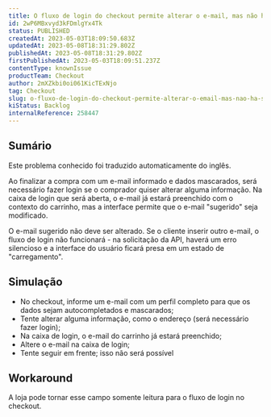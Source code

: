 ```yaml
---
title: O fluxo de login do checkout permite alterar o e-mail, mas não há suporte para o fluxo
id: 2wP6MBxvyd3kFDmlgYx4Tk
status: PUBLISHED
createdAt: 2023-05-03T18:09:50.683Z
updatedAt: 2023-05-08T18:31:29.802Z
publishedAt: 2023-05-08T18:31:29.802Z
firstPublishedAt: 2023-05-03T18:09:51.237Z
contentType: knownIssue
productTeam: Checkout
author: 2mXZkbi0oi061KicTExNjo
tag: Checkout
slug: o-fluxo-de-login-do-checkout-permite-alterar-o-email-mas-nao-ha-suporte-para-o-fluxo
kiStatus: Backlog
internalReference: 258447
---
```


## Sumário

<div class="alert alert-info">
  <p>Este problema conhecido foi traduzido automaticamente do inglês.</p>
</div>


Ao finalizar a compra com um e-mail informado e dados mascarados, será necessário fazer login se o comprador quiser alterar alguma informação. Na caixa de login que será aberta, o e-mail já estará preenchido com o contexto do carrinho, mas a interface permite que o e-mail "sugerido" seja modificado.

O e-mail sugerido não deve ser alterado. Se o cliente inserir outro e-mail, o fluxo de login não funcionará - na solicitação da API, haverá um erro silencioso e a interface do usuário ficará presa em um estado de "carregamento".

## Simulação



- No checkout, informe um e-mail com um perfil completo para que os dados sejam autocompletados e mascarados;
- Tente alterar alguma informação, como o endereço (será necessário fazer login);
- Na caixa de login, o e-mail do carrinho já estará preenchido;
- Altere o e-mail na caixa de login;
- Tente seguir em frente; isso não será possível

## Workaround


A loja pode tornar esse campo somente leitura para o fluxo de login no checkout.



